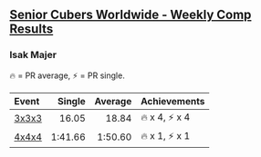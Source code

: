 <style>table {white-space: nowrap;}</style>

## [Senior Cubers Worldwide - Weekly Comp Results](/scw-comp/results/)
### Isak Majer

🔥 = PR average, ⚡ = PR single.

| Event | Single | Average | Achievements|
| :-- | --: | --: | :-- |
| [3x3x3](isak_majer/333.md) | 16.05 | 18.84 | 🔥 x 4, ⚡ x 4 |
| [4x4x4](isak_majer/444.md) | 1:41.66 | 1:50.60 | 🔥 x 1, ⚡ x 1 |

<!-- Global site tag (gtag.js) - Google Analytics -->
<script async src="https://www.googletagmanager.com/gtag/js?id=UA-86348435-3"></script>
<script>window.dataLayer = window.dataLayer || []; function gtag() {dataLayer.push(arguments);} gtag('js', new Date()); gtag('config', 'UA-86348435-3');</script>
